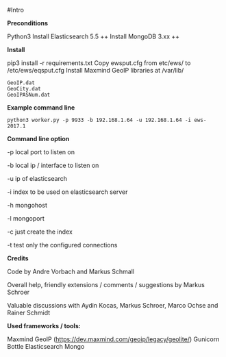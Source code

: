 #Intro




**Preconditions**

Python3
Install Elasticsearch 5.5 ++
Install MongoDB 3.xx ++

**Install**

pip3 install -r requirements.txt 
Copy ewsput.cfg from etc/ews/ to /etc/ews/eqsput.cfg
Install Maxmind GeoIP libraries at /var/lib/

    GeoIP.dat
    GeoCity.dat
    GeoIPASNum.dat


**Example command line**

    python3 worker.py -p 9933 -b 192.168.1.64 -u 192.168.1.64 -i ews-2017.1


**Command line option**

-p local port to listen on

-b local ip / interface to listen on

-u ip of elasticsearch

-i index to be used on elasticsearch server

-h mongohost

-l mongoport

-c just create the index

-t test only the configured connections


**Credits**

Code by Andre Vorbach and Markus Schmall

Overall help, friendly extensions / comments / suggestions by Markus Schroer

Valuable discussions with Aydin Kocas, Markus Schroer, Marco Ochse and Rainer Schmidt

**Used frameworks / tools:**

Maxmind GeoIP (https://dev.maxmind.com/geoip/legacy/geolite/)
Gunicorn
Bottle
Elasticsearch
Mongo
